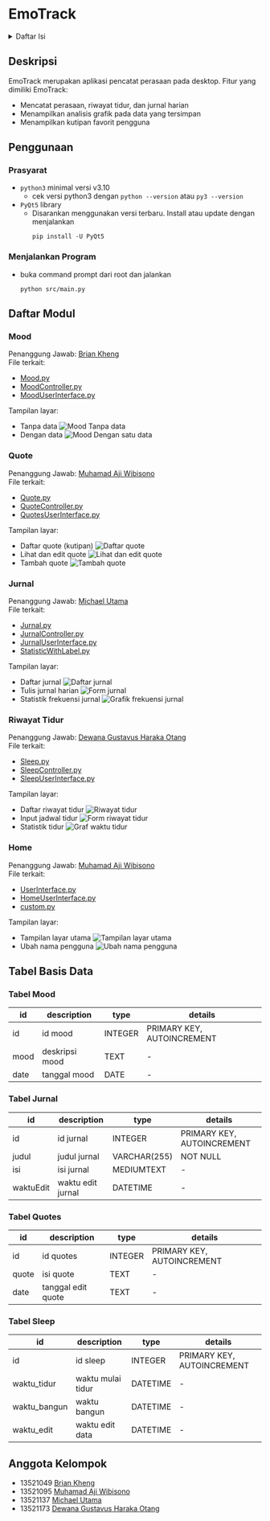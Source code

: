 # EmoTrack

<details>
  <summary>Daftar Isi</summary>
  <ol>
    <li>
      <a href="#deskripsi">Deskripsi</a>
    </li>
    <li>
      <a href="#penggunaan">Penggunaan</a>
      <ul>
        <li><a href="#prasyarat">Prasyarat</a></li>
        <li><a href="#menjalankan-program">Menjalankan Program</a></li>
      </ul>
    </li>
    <li>
        <a href="#daftar-modul">Daftar Modul</a>
        <ul>
            <li><a href="#mood">Mood</a></li>
            <li><a href="#quote">Quote</a></li>
            <li><a href="#jurnal">Jurnal</a></li>
            <li><a href="#riwayat-tidur">Riwayat Tidur</a></li>
            <li><a href="#home">Home</a></li>
        </ul>
    </li>
    <li>
        <a href="#tabel-basis-data">Tabel Basis Data</a>
        <ul>
            <li><a href="#tabel-mood">Mood</a></li>
            <li><a href="#tabel-jurnal">Jurnal</a></li>
            <li><a href="#tabel-quotes">Quote</a></li>
            <li><a href="#tabel-sleep">Sleep</a></li>
            <li><a href="#home">Home</a></li>
        </ul>
    </li>
    <li><a href="#anggota-kelompok">Anggota Kelompok</a></li>
  </ol>
</details>

## Deskripsi
EmoTrack merupakan aplikasi pencatat perasaan pada desktop. Fitur yang dimiliki EmoTrack:
- Mencatat perasaan, riwayat tidur, dan jurnal harian
- Menampilkan analisis grafik pada data yang tersimpan
- Menampilkan kutipan favorit pengguna

## Penggunaan
### Prasyarat
- `python3` minimal versi v3.10
    - cek versi python3 dengan `python --version` atau `py3 --version`
- `PyQt5` library
    - Disarankan menggunakan versi terbaru. Install atau update dengan menjalankan
        ```
        pip install -U PyQt5
        ```

### Menjalankan Program
- buka command prompt dari root dan jalankan
    ```
    python src/main.py
    ```

## Daftar Modul
### Mood
Penanggung Jawab: [Brian Kheng](#anggota-kelompok) \
File terkait:
- [Mood.py](src/Mood.py)
- [MoodController.py](src/MoodController.py)
- [MoodUserInterface.py](src/MoodUserInterface.py)

Tampilan layar:
- Tanpa data
![Mood Tanpa data](doc/Mood-Nodata.png)
- Dengan data
![Mood Dengan satu data](doc/Mood-Withdata.png)

### Quote
Penanggung Jawab: [Muhamad Aji Wibisono](#anggota-kelompok) \
File terkait:
- [Quote.py](src/Quote.py)
- [QuoteController.py](src/QuoteController.py)
- [QuotesUserInterface.py](src/QuotesUserInterface.py)

Tampilan layar:
- Daftar quote (kutipan)
![Daftar quote](doc/Quote-1.png)
- Lihat dan edit quote
![Lihat dan edit quote](doc/Quote-Edit.png)
- Tambah quote
![Tambah quote](doc/Quote-Add.png)


### Jurnal
Penanggung Jawab: [Michael Utama](#anggota-kelompok) \
File terkait:
- [Jurnal.py](src/Jurnal.py)
- [JurnalController.py](src/JurnalController.py)
- [JurnalUserInterface.py](src/JurnalUserInterface.py)
- [StatisticWithLabel.py](src/StatisticWithLabel.py)

Tampilan layar:
- Daftar jurnal
![Daftar jurnal](doc/Jurnal-1.png)
- Tulis jurnal harian
![Form jurnal](doc/Jurnal-Add.png)
- Statistik frekuensi jurnal
![Grafik frekuensi jurnal](doc/Jurnal-Statistics.png)

### Riwayat Tidur
Penanggung Jawab: [Dewana Gustavus Haraka Otang](#anggota-kelompok) \
File terkait:
- [Sleep.py](src/Sleep.py)
- [SleepController.py](src/SleepController.py)
- [SleepUserInterface.py](src/SleepUserInterface.py)

Tampilan layar:
- Daftar riwayat tidur
![Riwayat tidur](doc/Sleep-1.png)
- Input jadwal tidur
![Form riwayat tidur](doc/Sleep-2.png)
- Statistik tidur
![Graf waktu tidur](doc/Sleep-Statistics.png)

### Home
Penanggung Jawab: [Muhamad Aji Wibisono](#anggota-kelompok) \
File terkait:
- [UserInterface.py](src/UserInterface.py)
- [HomeUserInterface.py](src/HomeUserInterface.py)
- [custom.py](src/custom.py)

Tampilan layar:
- Tampilan layar utama
![Tampilan layar utama](doc/Home-1.png)
- Ubah nama pengguna
![Ubah nama pengguna](doc/Home-2.png)

## Tabel Basis Data
### Tabel Mood
| id | description | type | details |
|---|---|---|---|
|id|id mood|INTEGER|PRIMARY KEY, AUTOINCREMENT|
|mood|deskripsi mood|TEXT|-|
|date|tanggal mood|DATE|-|

### Tabel Jurnal
| id | description | type | details |
|---|---|---|---|
|id|id jurnal|INTEGER|PRIMARY KEY, AUTOINCREMENT|
|judul|judul jurnal|VARCHAR(255)|NOT NULL|
|isi|isi jurnal|MEDIUMTEXT|-|
|waktuEdit|waktu edit jurnal|DATETIME|-|

### Tabel Quotes
| id | description | type | details |
|---|---|---|---|
|id|id quotes|INTEGER|PRIMARY KEY, AUTOINCREMENT|
|quote|isi quote|TEXT|-|
|date|tanggal edit quote|TEXT|-|

### Tabel Sleep
| id | description | type | details |
|---|---|---|---|
|id|id sleep|INTEGER|PRIMARY KEY, AUTOINCREMENT|
|waktu_tidur|waktu mulai tidur|DATETIME|-|
|waktu_bangun|waktu bangun|DATETIME|-|
|waktu_edit|waktu edit data|DATETIME|-|

## Anggota Kelompok
- 13521049 [Brian Kheng](https://gitlab.informatika.org/briankheng)
- 13521095 [Muhamad Aji Wibisono](https://gitlab.informatika.org/MuhamadAjiW)
- 13521137 [Michael Utama](https://gitlab.informatika.org/Michaelu)
- 13521173 [Dewana Gustavus Haraka Otang](https://gitlab.informatika.org/DewanaGustavus)
